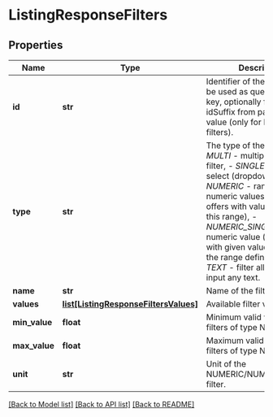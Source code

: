 # ListingResponseFilters

## Properties
Name | Type | Description | Notes
------------ | ------------- | ------------- | -------------
**id** | **str** | Identifier of the filter. Should be used as query parameter key, optionally followed by idSuffix from parameter value (only for NUMERIC filters). | [optional] 
**type** | **str** | The type of the filter:   - *MULTI* - multiple choice filter,  - *SINGLE* - single select (dropdown) filter,  - *NUMERIC* - range of numeric values (search offers with value matching this range),  - *NUMERIC_SINGLE* - single numeric value (search offers with given value matching the range defined in offer),  - *TEXT* - filter allowing user to input any text. | [optional] 
**name** | **str** | Name of the filter. | [optional] 
**values** | [**list[ListingResponseFiltersValues]**](ListingResponseFiltersValues.md) | Available filter values. | [optional] 
**min_value** | **float** | Minimum valid value for filters of type NUMERIC. | [optional] 
**max_value** | **float** | Maximum valid value for filters of type NUMERIC. | [optional] 
**unit** | **str** | Unit of the NUMERIC/NUMERIC_SINGLE filter. | [optional] 

[[Back to Model list]](../README.md#documentation-for-models) [[Back to API list]](../README.md#documentation-for-api-endpoints) [[Back to README]](../README.md)


